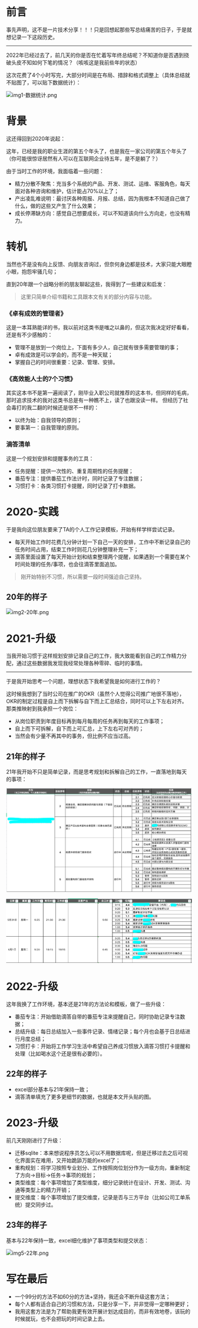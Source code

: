# 前言

事先声明，这不是一片技术分享！！！只是回想起那些写总结痛苦的日子，于是就想记录一下这段历史。

---

2022年已经过去了，前几天的你是否在忙着写年终总结呢？不知道你是否遇到挠破头皮不知如何下笔的情况？（咳咳这是我前些年的状态）

这次花费了4个小时写完，大部分时间是在布局、措辞和格式调整上（具体总结就不贴图了，可以贴下数据统计）：

![img1-数据统计.png](https://raw.githubusercontent.com/huguoqiang0520/mass/main/tool2/img1-数据统计.png)

# 背景

这还得回到2020年说起：

这年，已经是我的职业生涯的第五个年头了，也是我在一家公司的第五个年头了（你可能很惊讶居然有人可以在互联网企业待五年，是不是躺了？）

由于当时工作的环境，我面临着一些问题：

- 精力分散不聚焦：充当多个系统的产品、开发、测试、运维、客服角色，每天面对各种咨询和维护，估计能占70%以上了；
- 产出凌乱难说明：最讨厌各种周报、月报、总结，因为我根本不知道自己做了什么，做的这些又产生了什么效果；
- 成长停滞缺方向：感觉自己想要成长，可以不知道该向什么方向走，也没有精力。

# 转机

当然也不是没有向上反馈、向朋友咨询过，但奈何身边都是技术，大家只能大眼瞪小眼，抱怨牢骚几句；

直到20年跟一个战略分析的朋友聊起这些，我得到了一些建议和启发：

> 这里只简单介绍书籍和工具跟本文有关的部分内容与功能。

### 《卓有成效的管理者》

这是一本耳熟能详的书，我以前对这类书是嗤之以鼻的，但这次我决定好好看看，还是有不少感触的：

- 管理不是放到一个岗位上，下面有多少人，自己就有很多需要管理的事；
- 卓有成效是可以学会的，而不是一种天赋；
- 掌握自己的时间很重要：记录、管理、安排。

### 《高效能人士的7个习惯》

其实这本书不是第一遍阅读了，刚毕业入职公司就推荐的这本书，但同样的毛病，那时追求技术的我对这类书总是有一种瞧不上，读了也跟没读一样。
但经历了社会毒打的我二翻的时候还是很不一样的：

- 以终为始：自我领导的原则；
- 要事第一：自我管理的原则。

### 滴答清单

这是一个规划安排和提醒事务的工具：

- 任务提醒：提供一次性的、重复周期性的任务提醒；
- 番茄专注：提供番茄工作法计时，同时记录了专注数据；
- 习惯打卡：各类习惯打卡提醒，同时记录了打卡数据。

# 2020-实践

于是我向这位朋友要来了TA的个人工作记录模板，开始有样学样尝试记录。

- 每天开始工作时花费几分钟计划一下自己一天的安排，工作中不断记录自己的任务时间占用，结束工作时则花几分钟整理补充一下；
- 滴答里面设置了每天开始计划和结束整理两个提醒，如果遇到一个需要在某个时间处理的任务/事项，也会往滴答里面追加。

> 刚开始特别不习惯，所以需要一段时间强迫自己坚持。

## 20年的样子

![img2-20年.png](https://raw.githubusercontent.com/huguoqiang0520/mass/main/tool2/img2-20年.png)

# 2021-升级

当我开始习惯于这样规划安排记录自己的工作，我大致能看到自己的工作精力分配，通过这些数据我发现我经常处理各种零碎、临时的事情。

---

于是我开始思考一个问题，理想状态下我希望我是如何进行工作的？

这时候我想到了当时公司在推广的OKR（虽然个人觉得公司推广地很不落地）， OKR的制定过程是自上而下拆解与自下而上汇总结合，同时可以上下左右对齐。
那类推映射到我承担一个岗位：

- 从岗位职责到年度目标再到每月每周的任务再到每天的工作事项；
- 自上而下可拆解，自下而上可汇总，上下左右可对齐的；
- 当然会有少量不再其中的事务，但比例不应当过高。

## 21年的样子

21年我开始不只是简单记录，而是思考规划和拆解自己的工作，一直落地到每天的事项：

![img3-21年拆分](https://raw.githubusercontent.com/huguoqiang0520/mass/main/tool2/img3-21年拆分.png)

![img4-21年记录.png](https://raw.githubusercontent.com/huguoqiang0520/mass/main/tool2/img4-21年记录.png)

# 2022-升级

这年我换了工作环境，基本还是21年的方法论和模板，做了一些升级：

- 番茄专注：开始借助滴答自带的番茄专注来提醒自己，同时协助记录专注数据；
- 总结升级：每日总结加入一些事件记录、情绪记录；每个月也会基于日总结进行月度总结；
- 习惯打卡：开始将工作学习生活中希望自己养成习惯放入滴答习惯打卡提醒和处理（比如喝水这个还是很有必要的）。

## 22年的样子

- excel部分基本与21年保持一致；
- 滴答清单填充了更多更细节的数据，也就是本文开头贴的图。

# 2023-升级

前几天刚刚进行了升级：

- 迁移sqlite：本来想说程序员怎么可以不用数据库呢，但是迁移过去之后可视化界面实在难用，又开始跪舔万能的excel了；
- 重构规划：将学习按照专业划分、工作按照岗位划分作为一级方向，重新制定了方向->目标->任务->事项的规划；
- 类型维度：每个事项增加了类型维度，细分记录统计在设计、开发、测试、沟通等类型上的精力开销；
- 提交维度：每个事项增加了提交维度，记录是否与三方平台（比如公司工单系统）提交同步过。

## 23年的样子

基本与22年保持一致，excel细化维护了事项类型和提交状态：

![img5-22年.png](https://raw.githubusercontent.com/huguoqiang0520/mass/main/tool2/img5-22年.png)

# 写在最后

- 一个99分的方法不如60分的方法+坚持，我还会不断升级这套方法；
- 每个人都有适合自己的习惯和方法，只是分享一下，并非觉得一定哪种更好；
- 我用这套方法是为了帮助我更有效开展计划达成目的，而非有效地卷，该玩的时候就玩，也不会把玩的时间记录上去。
